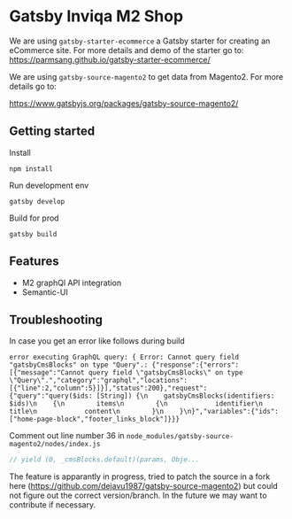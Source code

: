 # Gatsby Inviqa M2 Shop

We are using `gatsby-starter-ecommerce` a Gatsby starter for creating an
eCommerce site. For more details and demo of the starter go to:
<https://parmsang.github.io/gatsby-starter-ecommerce/>

We are using `gatsby-source-magento2` to get data from Magento2. For more
details go to:

https://www.gatsbyjs.org/packages/gatsby-source-magento2/

## Getting started

Install

`npm install`

Run development env

`gatsby develop`

Build for prod

`gatsby build`

## Features

- M2 graphQl API integration
- Semantic-UI

## Troubleshooting

In case you get an error like follows during build

```
error executing GraphQL query: { Error: Cannot query field "gatsbyCmsBlocks" on type "Query".: {"response":{"errors":[{"message":"Cannot query field \"gatsbyCmsBlocks\" on type \"Query\".","category":"graphql","locations":[{"line":2,"column":5}]}],"status":200},"request":{"query":"query($ids: [String]) {\n    gatsbyCmsBlocks(identifiers: $ids)\n    {\n        items\n        {\n            identifier\n            title\n            content\n        }\n    }\n}","variables":{"ids":["home-page-block","footer_links_block"]}}}
```

Comment out line number 36 in
`node_modules/gatsby-source-magento2/nodes/index.js`

```js
// yield (0, _cmsBlocks.default)(params, Obje...
```

The feature is apparantly in progress, tried to patch the source in a fork here
(https://github.com/dejavu1987/gatsby-source-magento2) but could not figure out
the correct version/branch. In the future we may want to contribute if
necessary.
